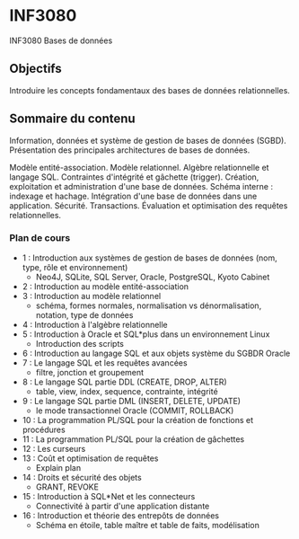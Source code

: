# INF3080
INF3080 Bases de données

## Objectifs
Introduire les concepts fondamentaux des bases de données relationnelles.

## Sommaire du contenu
Information, données et système de gestion de bases de données (SGBD). Présentation des principales architectures de bases de données.

Modèle entité-association. Modèle relationnel. Algèbre relationnelle et langage SQL. Contraintes d'intégrité et gâchette (trigger). Création, exploitation et administration d'une base de données. Schéma interne : indexage et hachage. Intégration d'une base de données dans une application. Sécurité. Transactions. Évaluation et optimisation des requêtes relationnelles.

### Plan de cours
+  1 : Introduction aux systèmes de gestion de bases de données (nom, type, rôle et environnement)
   - Neo4J, SQLite, SQL Server, Oracle, PostgreSQL, Kyoto Cabinet
+  2 : Introduction au modèle entité-association
+  3 : Introduction au modèle relationnel
   - schéma, formes normales, normalisation vs dénormalisation, notation, type de données
+  4 : Introduction à l'algèbre relationnelle
+  5 : Introduction à Oracle et SQL*plus dans un environnement Linux
   - Introduction des scripts
+  6 : Introduction au langage SQL et aux objets système du SGBDR Oracle
+  7 : Le langage SQL et les requêtes avancées
   - filtre, jonction et groupement
+  8 : Le langage SQL partie DDL (CREATE, DROP, ALTER) 
   - table, view, index, sequence, contrainte, intégrité
+  9 : Le langage SQL partie DML (INSERT, DELETE, UPDATE)
   - le mode transactionnel Oracle (COMMIT, ROLLBACK)
+ 10 : La programmation PL/SQL pour la création de fonctions et procédures
+ 11 : La programmation PL/SQL pour la création de gâchettes
+ 12 : Les curseurs
+ 13 : Coût et optimisation de requêtes
  - Explain plan
+ 14 : Droits et sécurité des objets
  - GRANT, REVOKE
+ 15 : Introduction à SQL*Net et les connecteurs
   - Connectivité à partir d'une application distante
+ 16 : Introduction et théorie des entrepôts de données
  - Schéma en étoile, table maître et table de faits, modélisation
